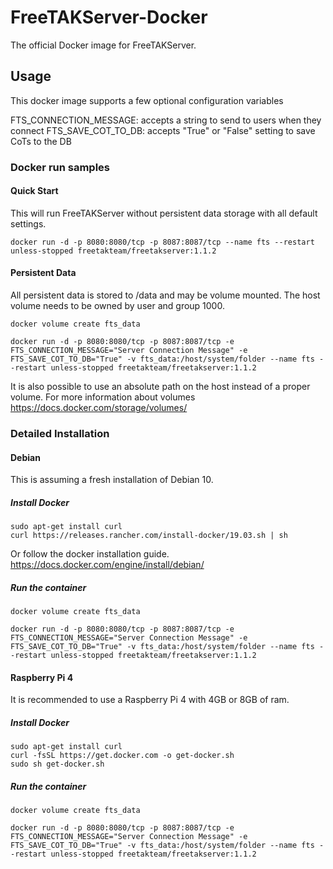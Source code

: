 
# FreeTAKServer-Docker
The official Docker image for FreeTAKServer.

## Usage

This docker image supports a few optional configuration variables

FTS_CONNECTION_MESSAGE: accepts a string to send to users when they connect 
FTS_SAVE_COT_TO_DB: accepts "True" or "False" setting to save CoTs to the DB

### Docker run samples

#### Quick Start
This will run FreeTAKServer without persistent data storage with all default settings.
```
docker run -d -p 8080:8080/tcp -p 8087:8087/tcp --name fts --restart unless-stopped freetakteam/freetakserver:1.1.2
```
#### Persistent Data

All persistent data is stored to /data and may be volume mounted.  The host volume needs to be owned by user and group 1000.
```
docker volume create fts_data

docker run -d -p 8080:8080/tcp -p 8087:8087/tcp -e FTS_CONNECTION_MESSAGE="Server Connection Message" -e FTS_SAVE_COT_TO_DB="True" -v fts_data:/host/system/folder --name fts --restart unless-stopped freetakteam/freetakserver:1.1.2
```
It is also possible to use an absolute path on the host instead of a proper volume.  For more information about volumes https://docs.docker.com/storage/volumes/

### Detailed Installation

#### Debian
This is assuming a fresh installation of Debian 10.
##### Install Docker
```
sudo apt-get install curl
curl https://releases.rancher.com/install-docker/19.03.sh | sh
```
Or follow the docker installation guide.
https://docs.docker.com/engine/install/debian/

##### Run the container
```
docker volume create fts_data

docker run -d -p 8080:8080/tcp -p 8087:8087/tcp -e FTS_CONNECTION_MESSAGE="Server Connection Message" -e FTS_SAVE_COT_TO_DB="True" -v fts_data:/host/system/folder --name fts --restart unless-stopped freetakteam/freetakserver:1.1.2
```

#### Raspberry Pi 4
It is recommended to use a Raspberry Pi 4 with 4GB or 8GB of ram.

##### Install Docker
```
sudo apt-get install curl 
curl -fsSL https://get.docker.com -o get-docker.sh
sudo sh get-docker.sh
```
##### Run the container
```
docker volume create fts_data

docker run -d -p 8080:8080/tcp -p 8087:8087/tcp -e FTS_CONNECTION_MESSAGE="Server Connection Message" -e FTS_SAVE_COT_TO_DB="True" -v fts_data:/host/system/folder --name fts --restart unless-stopped freetakteam/freetakserver:1.1.2
```
